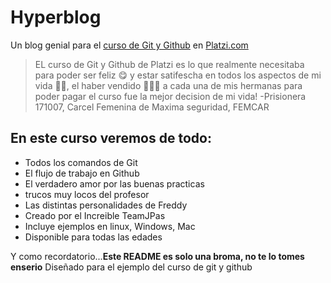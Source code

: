 # Hyperblog
Un blog genial para el [curso de Git y Github](https://platzi.com/clases/git-github/) en [Platzi.com](https://platzi.com/)

>EL curso de Git y Github de Platzi es lo que realmente necesitaba para poder ser feliz 😋 y estar satifescha en todos los aspectos de mi vida 💁‍♀️, el haber vendido 🤑🤑🤑 a cada una de mis hermanas para poder pagar el curso fue la mejor decision de mi vida!
>-Prisionera 171007, Carcel Femenina de Maxima seguridad, FEMCAR

## En este curso veremos de todo:
* Todos los comandos de Git
* El flujo de trabajo en Github
* El verdadero amor por las buenas practicas
* trucos muy locos del profesor
* Las distintas personalidades de Freddy
* Creado por el Increible TeamJPas
* Incluye ejemplos en linux, Windows, Mac
* Disponible para todas las edades

Y como recordatorio...**Este README es solo una broma, no te lo tomes enserio** Diseñado para el ejemplo del curso de git y github
